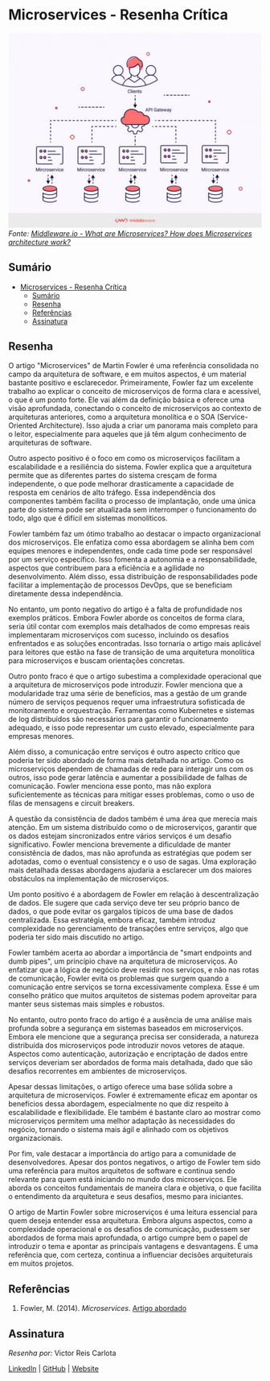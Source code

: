 # Microservices - Resenha Crítica

![Capa](/assets/CapaMicroservices.png)
*Fonte: [Middleware.io - What are Microservices? How does Microservices architecture work?](https://middleware.io/blog/microservices-architecture/)*

## Sumário

- [Microservices - Resenha Crítica](#microservices---resenha-crítica)
  - [Sumário](#sumário)
  - [Resenha](#resenha)
  - [Referências](#referências)
  - [Assinatura](#assinatura)

## Resenha

O artigo "Microservices" de Martin Fowler é uma referência consolidada no campo da arquitetura de software, e em muitos aspectos, é um material bastante positivo e esclarecedor. Primeiramente, Fowler faz um excelente trabalho ao explicar o conceito de microserviços de forma clara e acessível, o que é um ponto forte. Ele vai além da definição básica e oferece uma visão aprofundada, conectando o conceito de microserviços ao contexto de arquiteturas anteriores, como a arquitetura monolítica e o SOA (Service-Oriented Architecture). Isso ajuda a criar um panorama mais completo para o leitor, especialmente para aqueles que já têm algum conhecimento de arquiteturas de software.

Outro aspecto positivo é o foco em como os microserviços facilitam a escalabilidade e a resiliência do sistema. Fowler explica que a arquitetura permite que as diferentes partes do sistema cresçam de forma independente, o que pode melhorar drasticamente a capacidade de resposta em cenários de alto tráfego. Essa independência dos componentes também facilita o processo de implantação, onde uma única parte do sistema pode ser atualizada sem interromper o funcionamento do todo, algo que é difícil em sistemas monolíticos.

Fowler também faz um ótimo trabalho ao destacar o impacto organizacional dos microserviços. Ele enfatiza como essa abordagem se alinha bem com equipes menores e independentes, onde cada time pode ser responsável por um serviço específico. Isso fomenta a autonomia e a responsabilidade, aspectos que contribuem para a eficiência e a agilidade no desenvolvimento. Além disso, essa distribuição de responsabilidades pode facilitar a implementação de processos DevOps, que se beneficiam diretamente dessa independência.

No entanto, um ponto negativo do artigo é a falta de profundidade nos exemplos práticos. Embora Fowler aborde os conceitos de forma clara, seria útil contar com exemplos mais detalhados de como empresas reais implementaram microserviços com sucesso, incluindo os desafios enfrentados e as soluções encontradas. Isso tornaria o artigo mais aplicável para leitores que estão na fase de transição de uma arquitetura monolítica para microserviços e buscam orientações concretas.

Outro ponto fraco é que o artigo subestima a complexidade operacional que a arquitetura de microserviços pode introduzir. Fowler menciona que a modularidade traz uma série de benefícios, mas a gestão de um grande número de serviços pequenos requer uma infraestrutura sofisticada de monitoramento e orquestração. Ferramentas como Kubernetes e sistemas de log distribuídos são necessários para garantir o funcionamento adequado, e isso pode representar um custo elevado, especialmente para empresas menores.

Além disso, a comunicação entre serviços é outro aspecto crítico que poderia ter sido abordado de forma mais detalhada no artigo. Como os microserviços dependem de chamadas de rede para interagir uns com os outros, isso pode gerar latência e aumentar a possibilidade de falhas de comunicação. Fowler menciona esse ponto, mas não explora suficientemente as técnicas para mitigar esses problemas, como o uso de filas de mensagens e circuit breakers.

A questão da consistência de dados também é uma área que merecia mais atenção. Em um sistema distribuído como o de microserviços, garantir que os dados estejam sincronizados entre vários serviços é um desafio significativo. Fowler menciona brevemente a dificuldade de manter consistência de dados, mas não aprofunda as estratégias que podem ser adotadas, como o eventual consistency e o uso de sagas. Uma exploração mais detalhada dessas abordagens ajudaria a esclarecer um dos maiores obstáculos na implementação de microserviços.

Um ponto positivo é a abordagem de Fowler em relação à descentralização de dados. Ele sugere que cada serviço deve ter seu próprio banco de dados, o que pode evitar os gargalos típicos de uma base de dados centralizada. Essa estratégia, embora eficaz, também introduz complexidade no gerenciamento de transações entre serviços, algo que poderia ter sido mais discutido no artigo.

Fowler também acerta ao abordar a importância de "smart endpoints and dumb pipes", um princípio chave na arquitetura de microserviços. Ao enfatizar que a lógica de negócio deve residir nos serviços, e não nas rotas de comunicação, Fowler evita os problemas que surgem quando a comunicação entre serviços se torna excessivamente complexa. Esse é um conselho prático que muitos arquitetos de sistemas podem aproveitar para manter seus sistemas mais simples e robustos.

No entanto, outro ponto fraco do artigo é a ausência de uma análise mais profunda sobre a segurança em sistemas baseados em microserviços. Embora ele mencione que a segurança precisa ser considerada, a natureza distribuída dos microserviços pode introduzir novos vetores de ataque. Aspectos como autenticação, autorização e encriptação de dados entre serviços deveriam ser abordados de forma mais detalhada, dado que são desafios recorrentes em ambientes de microserviços.

Apesar dessas limitações, o artigo oferece uma base sólida sobre a arquitetura de microserviços. Fowler é extremamente eficaz em apontar os benefícios dessa abordagem, especialmente no que diz respeito à escalabilidade e flexibilidade. Ele também é bastante claro ao mostrar como microserviços permitem uma melhor adaptação às necessidades do negócio, tornando o sistema mais ágil e alinhado com os objetivos organizacionais.

Por fim, vale destacar a importância do artigo para a comunidade de desenvolvedores. Apesar dos pontos negativos, o artigo de Fowler tem sido uma referência para muitos arquitetos de software e continua sendo relevante para quem está iniciando no mundo dos microserviços. Ele aborda os conceitos fundamentais de maneira clara e objetiva, o que facilita o entendimento da arquitetura e seus desafios, mesmo para iniciantes.

O artigo de Martin Fowler sobre microserviços é uma leitura essencial para quem deseja entender essa arquitetura. Embora alguns aspectos, como a complexidade operacional e os desafios de comunicação, pudessem ser abordados de forma mais aprofundada, o artigo cumpre bem o papel de introduzir o tema e apontar as principais vantagens e desvantagens. É uma referência que, com certeza, continua a influenciar decisões arquiteturais em muitos projetos.

## Referências

1. Fowler, M. (2014). *Microservices*. [Artigo abordado](/artigos/microservices.pdf)

## Assinatura

*Resenha por:*
Victor Reis Carlota

[LinkedIn](https://www.linkedin.com/in/victor-reis-6a3a01273/) | [GitHub](https://github.com/victorreiscarlota) | [Website](https://victor-room.vercel.app)
